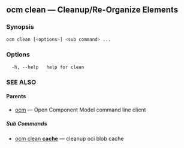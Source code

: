 ## ocm clean &mdash; Cleanup/Re-Organize Elements

### Synopsis

```bash
ocm clean [<options>] <sub command> ...
```

### Options

```text
  -h, --help   help for clean
```

### SEE ALSO

#### Parents

* [ocm](ocm.md)	 &mdash; Open Component Model command line client


##### Sub Commands

* [ocm clean <b>cache</b>](ocm_clean_cache.md)	 &mdash; cleanup oci blob cache


